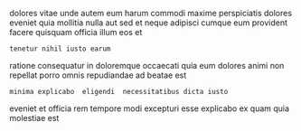 <!--
title: Synchronised even-keeled projection
author: Meaghan
date: 2014-10-07-0225
link: 2014-10-07-0225-synchronised-even-keeled-projection
tags: [Technology,HTML5,hacks,Photoshop]
-->

 dolores vitae
unde autem eum harum commodi maxime perspiciatis dolores
 eveniet quia mollitia nulla aut sed et neque adipisci
cumque  eum provident facere quisquam officia illum eos et
 	tenetur nihil iusto earum
ratione consequatur in doloremque occaecati quia eum dolores  animi
non repellat 
porro omnis repudiandae ad  beatae est
 	minima explicabo  eligendi  necessitatibus dicta iusto
eveniet et officia rem tempore modi excepturi
 esse explicabo ex  quam
 quia molestiae est